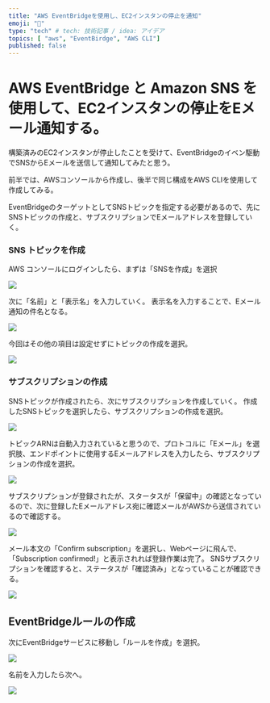 ```yaml
---
title: "AWS EventBridgeを使用し、EC2インスタンの停止を通知"
emoji: "🐔"
type: "tech" # tech: 技術記事 / idea: アイデア
topics: [ "aws", "EventBirdge", "AWS CLI"]
published: false
---
```



# AWS EventBridge と Amazon SNS を使用して、EC2インスタンの停止をEメール通知する。

構築済みのEC2インスタンが停止したことを受けて、EventBridgeのイベン駆動でSNSからEメールを送信して通知してみたと思う。

前半では、AWSコンソールから作成し、後半で同じ構成をAWS CLIを使用して作成してみる。

EventBridgeのターゲットとしてSNSトピックを指定する必要があるので、先にSNSトピックの作成と、サブスクリプションでEメールアドレスを登録していく。

### SNS トピックを作成

AWS コンソールにログインしたら、まずは「SNSを作成」を選択

![](https://storage.googleapis.com/zenn-user-upload/4c4251d9f9e0-20220911.png)

次に「名前」と「表示名」を入力していく。
表示名を入力することで、Eメール通知の件名となる。

![](https://storage.googleapis.com/zenn-user-upload/ff19cdc10166-20220910.png)

今回はその他の項目は設定せずにトピックの作成を選択。

![](https://storage.googleapis.com/zenn-user-upload/840ed0b787f2-20220911.png)

### サブスクリプションの作成

SNSトピックが作成されたら、次にサブスクリプションを作成していく。
作成したSNSトピックを選択したら、サブスクリプションの作成を選択。

![](https://storage.googleapis.com/zenn-user-upload/9e9f1ba8dee9-20220911.png)

トピックARNは自動入力されていると思うので、プロトコルに「Eメール」を選択肢、エンドポイントに使用するEメールアドレスを入力したら、サブスクリプションの作成を選択。

![](https://storage.googleapis.com/zenn-user-upload/7a7af769c3f3-20220911.png)

サブスクリプションが登録されたが、スタータスが「保留中」の確認となっているので、次に登録したEメールアドレス宛に確認メールがAWSから送信されているので確認する。

![](https://storage.googleapis.com/zenn-user-upload/2d1ba236e2ed-20220911.png)

メール本文の「Confirm subscription」を選択し、Webページに飛んで、「Subscription confirmed!」と表示されれば登録作業は完了。
SNSサブスクリプションを確認すると、ステータスが「確認済み」となっていることが確認できる。

![](https://storage.googleapis.com/zenn-user-upload/0156a4d7da6c-20220911.png)

## EventBridgeルールの作成

次にEventBridgeサービスに移動し「ルールを作成」を選択。

![](https://storage.googleapis.com/zenn-user-upload/a9115a0c567b-20220911.png)

名前を入力したら次へ。

![](https://storage.googleapis.com/zenn-user-upload/5ec2a38c0382-20220911.png)



